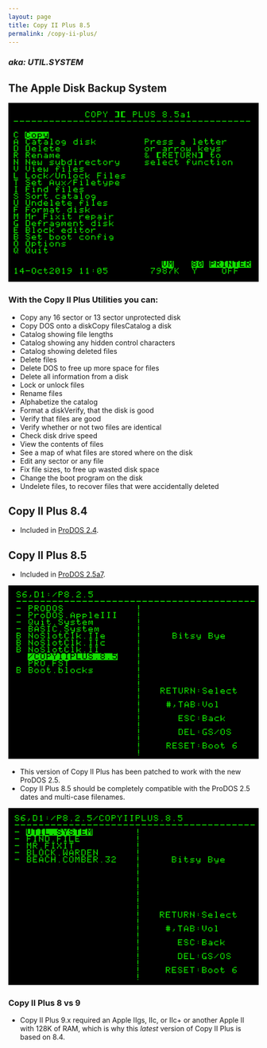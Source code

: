 ```yaml
---
layout: page
title: Copy II Plus 8.5
permalink: /copy-ii-plus/
---
```


### _aka: **UTIL.SYSTEM**_


## The Apple Disk Backup System

<p><img src="/pix/copyiiplus/copyiiplus85a1.png"></p>


### With the Copy II Plus Utilities you can:

* Copy any 16 sector or 13 sector unprotected disk
* Copy DOS onto a diskCopy filesCatalog a disk
* Catalog showing file lengths
* Catalog showing any hidden control characters
* Catalog showing deleted files
* Delete files
* Delete DOS to free up more space for files
* Delete all information from a disk
* Lock or unlock files
* Rename files
* Alphabetize the catalog
* Format a diskVerify, that the disk is good
* Verify that files are good
* Verify whether or not two files are identical
* Check disk drive speed
* View the contents of files
* See a map of what files are stored where on the disk
* Edit any sector or any file
* Fix file sizes, to free up wasted disk space
* Change the boot program on the disk
* Undelete files, to recover files that were accidentally deleted


## Copy II Plus 8.4

* Included in [ProDOS 2.4](/releases/prodos-24/).



## Copy II Plus 8.5

* Included in [ProDOS 2.5a7](/releases/prodos-25/).

![p25_copyiiplus85.png](/pix/copyiiplus/p25_copyiiplus85.png)

* This version of Copy II Plus has been patched to work with the new ProDOS 2.5.
* Copy II Plus 8.5 should be completely compatible with the ProDOS 2.5 dates and multi-case filenames.

![p25_copyiiplus_utilsystem.png](/pix/copyiiplus/p25_copyiiplus_utilsystem.png)



### Copy II Plus 8 vs 9

* Copy II Plus 9.x required an Apple IIgs, IIc, or IIc+ or another Apple II with 128K of RAM, which is why this _latest_ version of Copy II Plus is based on 8.4.






